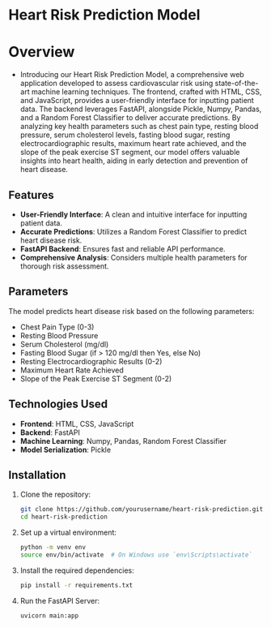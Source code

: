 # Heart Risk Prediction Model

# Overview
- Introducing our Heart Risk Prediction Model, a comprehensive web application developed to assess cardiovascular risk using state-of-the-art machine learning techniques. The frontend, crafted with HTML, CSS, and JavaScript, provides a user-friendly interface for inputting patient data. The backend leverages FastAPI, alongside Pickle, Numpy, Pandas, and a Random Forest Classifier to deliver accurate predictions. By analyzing key health parameters such as chest pain type, resting blood pressure, serum cholesterol levels, fasting blood sugar, resting electrocardiographic results, maximum heart rate achieved, and the slope of the peak exercise ST segment, our model offers valuable insights into heart health, aiding in early detection and prevention of heart disease.

## Features

- **User-Friendly Interface**: A clean and intuitive interface for inputting patient data.
- **Accurate Predictions**: Utilizes a Random Forest Classifier to predict heart disease risk.
- **FastAPI Backend**: Ensures fast and reliable API performance.
- **Comprehensive Analysis**: Considers multiple health parameters for thorough risk assessment.

## Parameters

The model predicts heart disease risk based on the following parameters:

- Chest Pain Type (0-3)
- Resting Blood Pressure
- Serum Cholesterol (mg/dl)
- Fasting Blood Sugar (if > 120 mg/dl then Yes, else No)
- Resting Electrocardiographic Results (0-2)
- Maximum Heart Rate Achieved
- Slope of the Peak Exercise ST Segment (0-2)

## Technologies Used

- **Frontend**: HTML, CSS, JavaScript
- **Backend**: FastAPI
- **Machine Learning**: Numpy, Pandas, Random Forest Classifier
- **Model Serialization**: Pickle

## Installation

1. Clone the repository:
   ```bash
   git clone https://github.com/yourusername/heart-risk-prediction.git
   cd heart-risk-prediction

2. Set up a virtual environment:

   ```bash
   python -m venv env
   source env/bin/activate  # On Windows use `env\Scripts\activate`

3. Install the required dependencies:

   ```bash
   pip install -r requirements.txt

4. Run the FastAPI Server:

   ```bash
   uvicorn main:app
